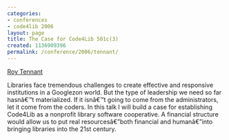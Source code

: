 ```yaml
---
categories:
- conferences
- code4lib 2006
layout: page
title: The Case for Code4Lib 501c(3)
created: 1136909396
permalink: /conference/2006/tennant/
---
```

<a href="http://roytennant.com/">Roy Tennant</a>

Libraries face tremendous challenges to create effective and responsive institutions in a Googlezon world. But the type of leadership we need so far hasnâ€™t materialized. If it isnâ€™t going to come from the administrators, let it come from the coders. In this talk I will build a case for establishing Code4Lib as a nonprofit library software cooperative. A financial structure would allow us to put real resourcesâ€”both financial and humanâ€”into bringing libraries into the 21st century.
